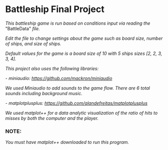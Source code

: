 # Battleship Final Project
 
_This battleship game is run based on conditions input via reading the_ "BattleData" _file._

_Edit the file to change settings about the game such as board size, number of ships, and size of ships._

_Default values for the game is a board size of 10 with 5 ships sizes [2, 2, 3, 3, 4]._

_This project also uses the following libraries:_

_- miniaudio: https://github.com/mackron/miniaudio_

_We used Miniaudio to add sounds to the game flow. There are 6 total sounds including background music._

_- matplotplusplus: https://github.com/alandefreitas/matplotplusplus_

_We used matplot++ for a data analytic visualization of the ratio of hits to misses by both the computer and the player._

### NOTE:
_You must have matplot++ downloaded to run this program._